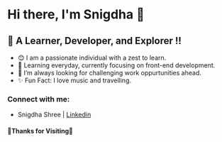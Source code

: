 # **Hi there, I'm Snigdha** 👋

## 🔷 A Learner, Developer, and Explorer !!

* 😊 I am a passionate individual with a zest to learn.
* 🎯 Learning everyday, currently focusing on front-end development.
* 📌 I’m always looking for challenging work oppurtunities ahead.
* ✨ Fun Fact: I love music and travelling. 

### Connect with me:
* Snigdha Shree | [Linkedin](https://www.linkedin.com/in/snigdha-shree-48227b18a)

#### 🌸Thanks for Visiting🌸

